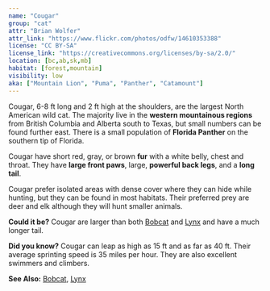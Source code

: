 ```yaml
---
name: "Cougar"
group: "cat"
attr: "Brian Wolfer"
attr_link: "https://www.flickr.com/photos/odfw/14610353388"
license: "CC BY-SA"
license_link: "https://creativecommons.org/licenses/by-sa/2.0/"
location: [bc,ab,sk,mb]
habitat: [forest,mountain]
visibility: low
aka: ["Mountain Lion", "Puma", "Panther", "Catamount"]
---
```

Cougar, 6-8 ft long and 2 ft high at the shoulders, are the largest North American wild cat. The majority live in the **western mountainous regions** from British Columbia and Alberta south to Texas, but small numbers can be found further east. There is a small population of **Florida Panther** on the southern tip of Florida.

Cougar have short red, gray, or brown **fur** with a white belly, chest and throat. They have **large front paws**, large, **powerful back legs**, and a **long tail**.

Cougar prefer isolated areas with dense cover where they can hide while hunting, but they can be found in most habitats. Their preferred prey are deer and elk although they will hunt smaller animals.

**Could it be?** Cougar are larger than both [Bobcat](/animals/bobcat/) and [Lynx](/animals/lynx/) and have a much longer tail.

**Did you know?** Cougar can leap as high as 15 ft and as far as 40 ft. Their average sprinting speed is 35 miles per hour. They are also excellent swimmers and climbers.

<!-- generated, do not edit -->
**See Also:**
[Bobcat](/animals/bobcat/),
[Lynx](/animals/lynx/)

